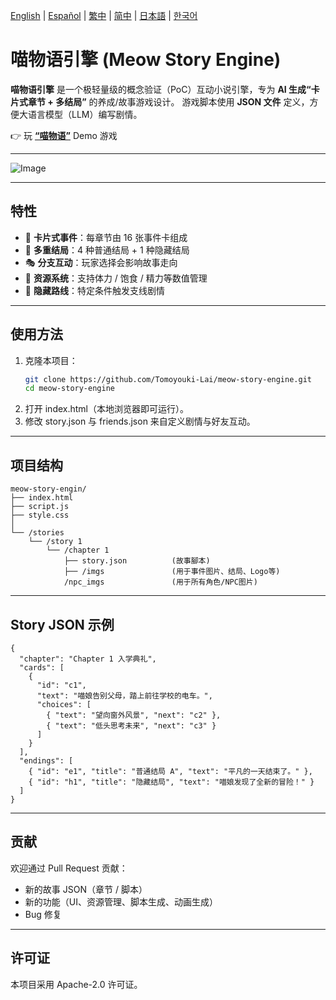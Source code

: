 [English](../README.md) | [Español](README.es.md) | [繁中](README.zh-Hant.md) | [简中](README.zh-Hans.md) | [日本語](README.ja.md) | [한국어](README.ko.md)

# 喵物语引擎 (Meow Story Engine)

**喵物语引擎** 是一个极轻量级的概念验证（PoC）互动小说引擎，专为 **AI 生成“卡片式章节 + 多结局”** 的养成/故事游戏设计。
游戏脚本使用 **JSON 文件** 定义，方便大语言模型（LLM）编写剧情。

👉 玩 [**“喵物语”**](https://meow-story-engine.vercel.app/) Demo 游戏

---

![Image](https://github.com/user-attachments/assets/0478ddb9-d45a-428a-b7fe-3fda3c51733a)

---

## 特性

- 📖 **卡片式事件**：每章节由 16 张事件卡组成
- 🔀 **多重结局**：4 种普通结局 + 1 种隐藏结局
- 🎭 **分支互动**：玩家选择会影响故事走向
- 🎒 **资源系统**：支持体力 / 饱食 / 精力等数值管理
- 🌟 **隐藏路线**：特定条件触发支线剧情

---

## 使用方法

1. 克隆本项目：
   ```bash
   git clone https://github.com/Tomoyouki-Lai/meow-story-engine.git
   cd meow-story-engine
2. 打开 index.html（本地浏览器即可运行）。
3. 修改 story.json 与 friends.json 来自定义剧情与好友互动。

---

## 项目结构

```
meow-story-engin/
├── index.html
├── script.js
├── style.css
│
└── /stories
    └── /story 1
        └── /chapter 1
            ├── story.json          (故事腳本)
            ├── /imgs               (用于事件图片、结局、Logo等)
            /npc_imgs               (用于所有角色/NPC图片)
```
---

## Story JSON 示例

```
{
  "chapter": "Chapter 1 入学典礼",
  "cards": [
    {
      "id": "c1",
      "text": "喵娘告别父母，踏上前往学校的电车。",
      "choices": [
        { "text": "望向窗外风景", "next": "c2" },
        { "text": "低头思考未来", "next": "c3" }
      ]
    }
  ],
  "endings": [
    { "id": "e1", "title": "普通结局 A", "text": "平凡的一天结束了。" },
    { "id": "h1", "title": "隐藏结局", "text": "喵娘发现了全新的冒险！" }
  ]
}
```

---

## 贡献

欢迎通过 Pull Request 贡献：
- 新的故事 JSON（章节 / 脚本）
- 新的功能（UI、资源管理、脚本生成、动画生成）
- Bug 修复

---

## 许可证

本项目采用 Apache-2.0 许可证。
